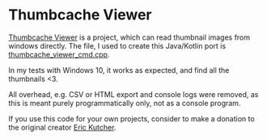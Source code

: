 # Thumbcache Viewer

[Thumbcache Viewer](https://github.com/thumbcacheviewer/thumbcacheviewer) is a project, which can read thumbnail images from windows directly.
The file, I used to create this Java/Kotlin port is [thumbcache_viewer_cmd.cpp](https://github.com/thumbcacheviewer/thumbcacheviewer/blob/master/thumbcache_viewer_cmd/thumbcache_viewer_cmd.cpp).

In my tests with Windows 10, it works as expected, and find all the thumbnails <3.

All overhead, e.g. CSV or HTML export and console logs were removed, as this is meant purely programmatically only, not as a console program.

If you use this code for your own projects, consider to make a donation to the original creator [Eric Kutcher](https://www.paypal.com/cgi-bin/webscr?cmd=_donations&business=B8KT7Z87ECW66&lc=US&item_name=Thumbs%20Viewer&currency_code=USD&bn=PP%2dDonationsBF%3abtn_donateCC_LG%2egif%3aNonHosted).